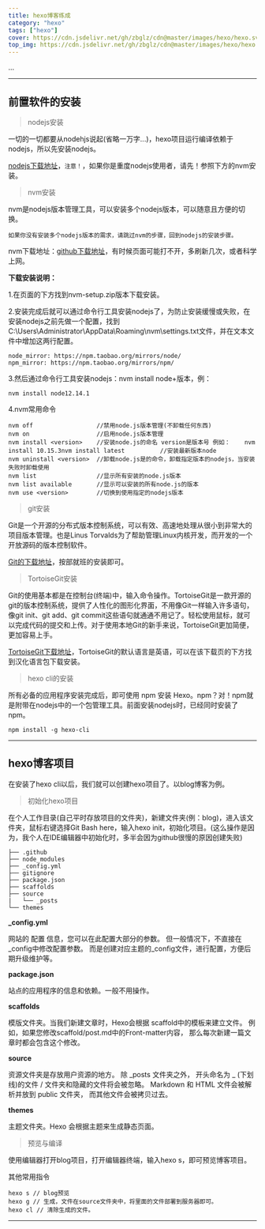 ```yaml
---
title: hexo博客练成
category: "hexo"
tags: ["hexo"]
cover: https://cdn.jsdelivr.net/gh/zbglz/cdn@master/images/hexo/hexo.svg
top_img: https://cdn.jsdelivr.net/gh/zbglz/cdn@master/images/hexo/hexo.svg
---
```


...

***

## 前置软件的安装

> nodejs安装

一切的一切都要从nodehjs说起(省略一万字...)，hexo项目运行编译依赖于nodejs，所以先安装nodejs。

[nodejs下载地址](https://nodejs.org/en/)，`注意！`，如果你是重度nodejs使用者，请先！参照下方的nvm安装。

> nvm安装

nvm是nodejs版本管理工具，可以安装多个nodejs版本，可以随意且方便的切换。

`如果你没有安装多个nodejs版本的需求，请跳过nvm的步骤，回到nodejs的安装步骤。`

nvm下载地址：[github下载地址](https://github.com/coreybutler/nvm-windows/releases)，有时候页面可能打不开，多刷新几次，或者科学上网。

**下载安装说明：**

1.在页面的下方找到nvm-setup.zip版本下载安装。

2.安装完成后就可以通过命令行工具安装nodejs了，为防止安装缓慢或失败，在安装nodejs之前先做一个配置，找到C:\Users\Administrator\AppData\Roaming\nvm\settings.txt文件，并在文本文件中增加这两行配置。

    node_mirror: https://npm.taobao.org/mirrors/node/
    npm_mirror: https://npm.taobao.org/mirrors/npm/

3.然后通过命令行工具安装nodejs：nvm install node+版本，例：

    nvm install node12.14.1

4.nvm常用命令

    nvm off                  //禁用node.js版本管理(不卸载任何东西)
    nvm on                   //启用node.js版本管理
    nvm install <version>    //安装node.js的命名 version是版本号 例如：    nvm install 10.15.3nvm install latest          //安装最新版本node
    nvm uninstall <version>  //卸载node.js是的命令，卸载指定版本的nodejs，当安装失败时卸载使用
    nvm list                 //显示所有安装的node.js版本
    nvm list available       //显示可以安装的所有node.js的版本
    nvm use <version>        //切换到使用指定的nodejs版本

> git安装

Git是一个开源的分布式版本控制系统，可以有效、高速地处理从很小到非常大的项目版本管理。也是Linus Torvalds为了帮助管理Linux内核开发，而开发的一个开放源码的版本控制软件。

[Git的下载地址](https://git-scm.com/)，按部就班的安装即可。

> TortoiseGit安装

Git的使用基本都是在控制台(终端)中，输入命令操作。TortoiseGit是一款开源的git的版本控制系统，提供了人性化的图形化界面，不用像Git一样输入许多语句，像git init、git add、git commit这些语句就通通不用记了。轻松使用鼠标，就可以完成代码的提交和上传。对于使用本地Git的新手来说，TortoiseGit更加简便，更加容易上手。

[TortoiseGit下载地址](https://tortoisegit.org/download/)，TortoiseGit的默认语言是英语，可以在该下载页的下方找到汉化语言包下载安装。

> hexo cli的安装

所有必备的应用程序安装完成后，即可使用 npm 安装 Hexo。npm？对！npm就是附带在nodejs中的一个包管理工具。前面安装nodejs时，已经同时安装了npm。

    npm install -g hexo-cli

***

## hexo博客项目

在安装了hexo cli以后，我们就可以创建hexo项目了。以blog博客为例。

> 初始化hexo项目

在个人工作目录(自己平时存放项目的文件夹)，新建文件夹(例：blog)，进入该文件夹，鼠标右键选择Git Bash here，输入hexo init，初始化项目。(这么操作是因为，我个人在IDE编辑器中初始化时，多半会因为github很慢的原因创建失败)

    ├── .github
    ├── node_modules
    ├── _config.yml
    ├── gitignore
    ├── package.json
    ├── scaffolds
    ├── source
    |   └── _posts
    └── themes

**_config.yml**

网站的 配置 信息，您可以在此配置大部分的参数。
但一般情况下，不直接在_config中修改配置参数。
而是创建对应主题的_config文件，进行配置，方便后期升级维护等。

**package.json**

站点的应用程序的信息和依赖。一般不用操作。

**scaffolds**

模版文件夹。当我们新建文章时，Hexo会根据 scaffold中的模板来建立文件。
例如，如果您修改scaffold/post.md中的Front-matter内容，
那么每次新建一篇文章时都会包含这个修改。

**source**

资源文件夹是存放用户资源的地方。
除 _posts 文件夹之外，
开头命名为 _ (下划线)的文件 / 文件夹和隐藏的文件将会被忽略。
Markdown 和 HTML 文件会被解析并放到 public 文件夹，
而其他文件会被拷贝过去。

**themes**

主题文件夹。Hexo 会根据主题来生成静态页面。

> 预览与编译

使用编辑器打开blog项目，打开编辑器终端，输入hexo s，即可预览博客项目。

其他常用指令

    hexo s // blog预览
    hexo g // 生成，文件在source文件夹中，将里面的文件部署到服务器即可。
    hexo cl // 清除生成的文件。

***
